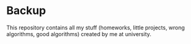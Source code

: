 # Backup
This repository contains all my stuff (homeworks, little projects, wrong algorithms, good algorithms) created by me at university.
